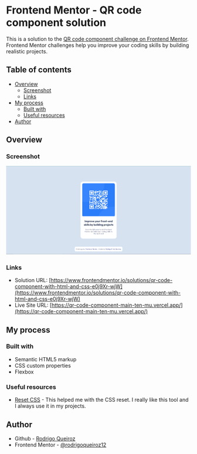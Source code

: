 # Frontend Mentor - QR code component solution

This is a solution to the [QR code component challenge on Frontend Mentor](https://www.frontendmentor.io/challenges/qr-code-component-iux_sIO_H). Frontend Mentor challenges help you improve your coding skills by building realistic projects. 

## Table of contents

- [Overview](#overview)
  - [Screenshot](#screenshot)
  - [Links](#links)
- [My process](#my-process)
  - [Built with](#built-with)
  - [Useful resources](#useful-resources)
- [Author](#author)

## Overview

### Screenshot

![](./screenshot.png)

### Links

- Solution URL: [https://www.frontendmentor.io/solutions/qr-code-component-with-html-and-css-e0j9Xr-wjW](https://www.frontendmentor.io/solutions/qr-code-component-with-html-and-css-e0j9Xr-wjW)
- Live Site URL: [https://qr-code-component-main-ten-mu.vercel.app/](https://qr-code-component-main-ten-mu.vercel.app/)

## My process

### Built with

- Semantic HTML5 markup
- CSS custom properties
- Flexbox

### Useful resources

- [Reset CSS](https://meyerweb.com/eric/tools/css/reset/) - This helped me with the CSS reset. I really like this tool and I always use it in my projects.

## Author

- Github - [Rodrigo Queiroz](https://github.com/rodrigoqueiroz12)
- Frontend Mentor - [@rodrigoqueiroz12](https://www.frontendmentor.io/profile/rodrigoqueiroz12)